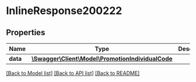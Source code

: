 # InlineResponse200222

## Properties
Name | Type | Description | Notes
------------ | ------------- | ------------- | -------------
**data** | [**\Swagger\Client\Model\PromotionIndividualCode**](PromotionIndividualCode.md) |  | [optional] 

[[Back to Model list]](../../README.md#documentation-for-models) [[Back to API list]](../../README.md#documentation-for-api-endpoints) [[Back to README]](../../README.md)

